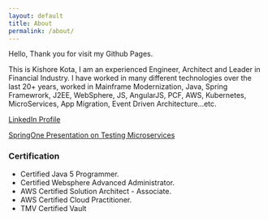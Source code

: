 ```yaml
---
layout: default
title: About
permalink: /about/
---
```


Hello, Thank you for visit my Github Pages.

This is Kishore Kota, I am an experienced Engineer, Architect and Leader in Financial Industry. I have worked in many different technologies over the last 20+ years, worked in Mainframe Modernization, Java, Spring Framewrork, J2EE, WebSphere, JS, AngularJS, PCF, AWS, Kubernetes, MicroServices, App Migration, Event Driven Architecture...etc. 


[LinkedIn Profile](https://www.linkedin.com/in/kishorekkota/)

[SpringOne Presentation on Testing Microservices](https://www.youtube.com/watch?v=IKbGYEXBQiU)

### Certification

- Certified Java 5 Programmer.
- Certified Websphere Advanced Administrator.
- AWS Certified Solution Architect - Associate.
- AWS Certified Cloud Practitioner.
- TMV Certified Vault 
